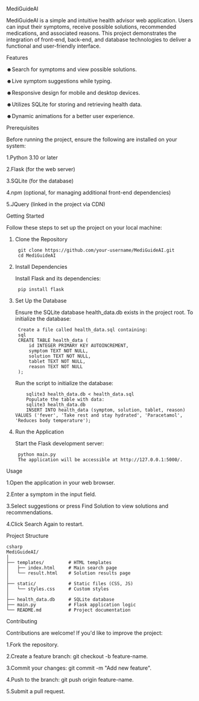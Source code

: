 MediGuideAI


MediGuideAI is a simple and intuitive health advisor web application. Users can input their symptoms, receive possible solutions, recommended medications, and associated reasons. This project demonstrates the integration of front-end, back-end, and database technologies to deliver a functional and user-friendly interface.

Features


☻Search for symptoms and view possible solutions.

☻Live symptom suggestions while typing.

☻Responsive design for mobile and desktop devices.

☻Utilizes SQLite for storing and retrieving health data.

☻Dynamic animations for a better user experience.

Prerequisites

Before running the project, ensure the following are installed on your system:

1.Python 3.10 or later

2.Flask (for the web server)

3.SQLite (for the database)

4.npm (optional, for managing additional front-end dependencies)

5.JQuery (linked in the project via CDN)

Getting Started

Follow these steps to set up the project on your local machine:

1. Clone the Repository
   
        git clone https://github.com/your-username/MediGuideAI.git
        cd MediGuideAI
3. Install Dependencies
    
   Install Flask and its dependencies:

         
        pip install flask
5. Set Up the Database
  
   Ensure the SQLite database health_data.db exists in the project root. To initialize the database:

        Create a file called health_data.sql containing:
        sql
        CREATE TABLE health_data (
            id INTEGER PRIMARY KEY AUTOINCREMENT,
            symptom TEXT NOT NULL,
            solution TEXT NOT NULL,
            tablet TEXT NOT NULL,
            reason TEXT NOT NULL
        );

   
   Run the script to initialize the database:

           
            
           sqlite3 health_data.db < health_data.sql
           Populate the table with data:
           sqlite3 health_data.db
           INSERT INTO health_data (symptom, solution, tablet, reason) VALUES ('fever', 'Take rest and stay hydrated', 'Paracetamol', 'Reduces body temperature');

   
7. Run the Application
   
   Start the Flask development server:

         
        python main.py
        The application will be accessible at http://127.0.0.1:5000/.

Usage

1.Open the application in your web browser.

2.Enter a symptom in the input field.

3.Select suggestions or press Find Solution to view solutions and recommendations.

4.Click Search Again to restart.


Project Structure


    csharp
    MediGuideAI/
    │
    ├── templates/         # HTML templates
    │   ├── index.html     # Main search page
    │   └── result.html    # Solution results page
    │
    ├── static/            # Static files (CSS, JS)
    │   └── styles.css     # Custom styles
    │
    ├── health_data.db     # SQLite database
    ├── main.py            # Flask application logic
    └── README.md          # Project documentation


Contributing

Contributions are welcome! If you'd like to improve the project:

1.Fork the repository.

2.Create a feature branch: git checkout -b feature-name.

3.Commit your changes: git commit -m "Add new feature".

4.Push to the branch: git push origin feature-name.

5.Submit a pull request.

